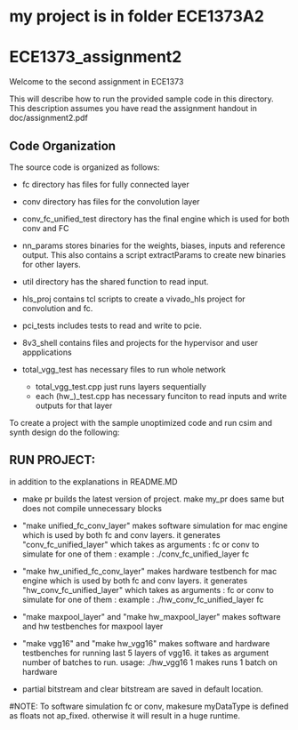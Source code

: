 # my project is in folder ECE1373A2

# ECE1373_assignment2

Welcome to the second assignment in ECE1373

This will describe how to run the provided sample code in this directory. 
This description assumes you have read the assignment handout in doc/assignment2.pdf

## Code Organization

The source code is organized as follows:
- fc directory has files for fully connected layer
- conv directory has files for the convolution layer
- conv_fc_unified_test directory has the final engine which is used for both conv and FC
- nn_params stores binaries for the weights, biases, inputs and reference output. This also contains a script extractParams to create new binaries for other layers. 
- util directory has the shared function to read input.
- hls_proj contains tcl scripts to create a vivado_hls project for convolution and fc.
- pci_tests includes tests to read and write to pcie.
- 8v3_shell contains files and projects for the hypervisor and user appplications

- total_vgg_test has necessary files to run whole network
    - total_vgg_test.cpp just runs layers sequentially
    - each (hw_)<layer>_test.cpp has necessary funciton to read inputs and write outputs for that layer



To create a project with the sample unoptimized code and run csim and synth design do the following:

## RUN PROJECT:
in addition to the explanations in README.MD

- make pr builds the latest version of project. make my_pr does same but does not compile unnecessary blocks
- "make unified_fc_conv_layer" makes software simulation for mac engine which is used by both fc and conv layers.
    it generates "conv_fc_unified_layer" which takes as arguments : fc or conv to simulate for one of them :
    example : ./conv_fc_unified_layer fc
- "make hw_unified_fc_conv_layer" makes hardware testbench for mac engine which is used by both fc and conv layers.
    it generates "hw_conv_fc_unified_layer" which takes as arguments : fc or conv to simulate for one of them :
    example : ./hw_conv_fc_unified_layer fc

- "make maxpool_layer" and "make hw_maxpool_layer" makes software and hw testbenches for maxpool layer

- "make vgg16" and "make hw_vgg16" makes software and hardware testbenches for running last 5 layers of vgg16. it takes as argument number of batches to run. 
    usage: ./hw_vgg16 1 makes runs 1 batch on hardware

- partial bitstream and clear bitstream are saved in default location. 

#NOTE: To software simulation fc or conv, makesure myDataType is defined as floats not ap_fixed. otherwise it will result in a huge runtime.